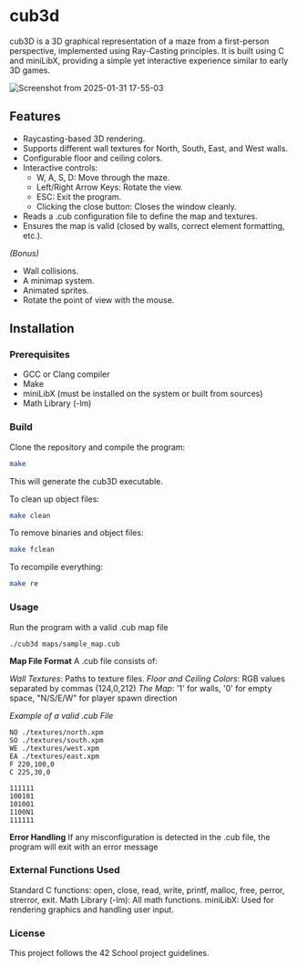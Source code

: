 # cub3d

cub3D is a 3D graphical representation of a maze from a first-person perspective, implemented using Ray-Casting principles. It is built using C and miniLibX, providing a simple yet interactive experience similar to early 3D games.

![Screenshot from 2025-01-31 17-55-03](https://github.com/user-attachments/assets/37c054d6-3cea-4be1-938f-017a6928c033)

## Features

- Raycasting-based 3D rendering.
- Supports different wall textures for North, South, East, and West walls.
- Configurable floor and ceiling colors.
- Interactive controls:
  - W, A, S, D: Move through the maze.
  - Left/Right Arrow Keys: Rotate the view.
  - ESC: Exit the program.
  - Clicking the close button: Closes the window cleanly.
- Reads a .cub configuration file to define the map and textures.
- Ensures the map is valid (closed by walls, correct element formatting, etc.).

*(Bonus)*
- Wall collisions.
- A minimap system.
- Animated sprites.
- Rotate the point of view with the mouse.

## Installation

### Prerequisites

- GCC or Clang compiler
- Make
- miniLibX (must be installed on the system or built from sources)
- Math Library (-lm)

### Build

Clone the repository and compile the program:

```sh
make
```

This will generate the cub3D executable.

To clean up object files:
```sh
make clean
```

To remove binaries and object files:
```sh
make fclean
```

To recompile everything:
```sh
make re
```

### Usage

Run the program with a valid .cub map file
```
./cub3d maps/sample_map.cub
```

**Map File Format**
A .cub file consists of:

*Wall Textures*: Paths to texture files.
*Floor and Ceiling Colors*: RGB values separated by commas (124,0,212)
*The Map*: '1' for walls, '0' for empty space, "N/S/E/W" for player spawn direction

*Example of a valid .cub File*
```
NO ./textures/north.xpm
SO ./textures/south.xpm
WE ./textures/west.xpm
EA ./textures/east.xpm
F 220,100,0
C 225,30,0

111111
100101
101001
1100N1
111111
```

**Error Handling**
If any misconfiguration is detected in the .cub file, the program will exit with an error message

### External Functions Used

Standard C functions: open, close, read, write, printf, malloc, free, perror, strerror, exit.
Math Library (-lm): All math functions.
miniLibX: Used for rendering graphics and handling user input.

### License

This project follows the 42 School project guidelines.
